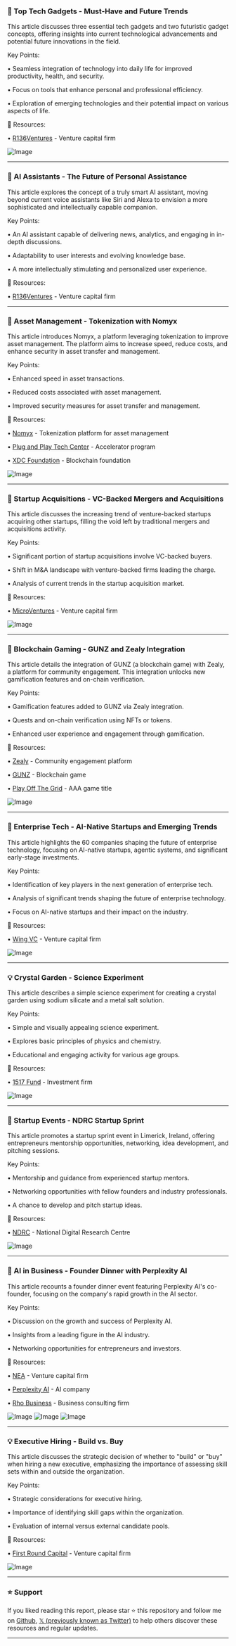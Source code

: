 ### 🚀 Top Tech Gadgets - Must-Have and Future Trends

This article discusses three essential tech gadgets and two futuristic gadget concepts, offering insights into current technological advancements and potential future innovations in the field.


Key Points:

• Seamless integration of technology into daily life for improved productivity, health, and security.


•  Focus on tools that enhance personal and professional efficiency.


• Exploration of emerging technologies and their potential impact on various aspects of life.



🔗 Resources:

• [R136Ventures](https://x.com/R136Ventures) - Venture capital firm


![Image](https://pbs.twimg.com/media/Gm1wNiVW4AAT78I?format=jpg&name=small)


---
### 🤖 AI Assistants - The Future of Personal Assistance

This article explores the concept of a truly smart AI assistant, moving beyond current voice assistants like Siri and Alexa to envision a more sophisticated and intellectually capable companion.


Key Points:

•  An AI assistant capable of delivering news, analytics, and engaging in in-depth discussions.


•  Adaptability to user interests and evolving knowledge base.


•  A more intellectually stimulating and personalized user experience.



🔗 Resources:

• [R136Ventures](https://x.com/R136Ventures) - Venture capital firm


---
### 🤖 Asset Management - Tokenization with Nomyx

This article introduces Nomyx, a platform leveraging tokenization to improve asset management.  The platform aims to increase speed, reduce costs, and enhance security in asset transfer and management.


Key Points:

•  Enhanced speed in asset transactions.


• Reduced costs associated with asset management.


• Improved security measures for asset transfer and management.



🔗 Resources:

• [Nomyx](https://x.com/nomyxio) - Tokenization platform for asset management


• [Plug and Play Tech Center](https://x.com/PlugandPlayTC) - Accelerator program


• [XDC Foundation](https://x.com/XDCFoundation) - Blockchain foundation


![Image](https://pbs.twimg.com/media/Gm1wNiVW4AAT78I?format=jpg&name=small)

---
### 🤖 Startup Acquisitions - VC-Backed Mergers and Acquisitions

This article discusses the increasing trend of venture-backed startups acquiring other startups, filling the void left by traditional mergers and acquisitions activity.


Key Points:

• Significant portion of startup acquisitions involve VC-backed buyers.


• Shift in M&A landscape with venture-backed firms leading the charge.


•  Analysis of current trends in the startup acquisition market.


🔗 Resources:

• [MicroVentures](https://x.com/microventures) - Venture capital firm


![Image](https://pbs.twimg.com/media/Gm1MJ3FWsAANdw8?format=jpg&name=small)

---
### 🚀 Blockchain Gaming - GUNZ and Zealy Integration

This article details the integration of GUNZ (a blockchain game) with Zealy, a platform for community engagement. This integration unlocks new gamification features and on-chain verification.


Key Points:

•  Gamification features added to GUNZ via Zealy integration.


•  Quests and on-chain verification using NFTs or tokens.


•  Enhanced user experience and engagement through gamification.



🔗 Resources:

• [Zealy](https://x.com/zealy_io) - Community engagement platform


• [GUNZ](https://x.com/GUNbyGUNZ) - Blockchain game


• [Play Off The Grid](https://x.com/playoffthegrid) - AAA game title


![Image](https://pbs.twimg.com/media/Gm0jmOVXQAEIpEF?format=jpg&name=small)

---
### 🤖 Enterprise Tech - AI-Native Startups and Emerging Trends

This article highlights the 60 companies shaping the future of enterprise technology, focusing on AI-native startups, agentic systems, and significant early-stage investments.


Key Points:

• Identification of key players in the next generation of enterprise tech.


•  Analysis of significant trends shaping the future of enterprise technology.


•  Focus on AI-native startups and their impact on the industry.



🔗 Resources:

• [Wing VC](https://x.com/Wing_VC) - Venture capital firm


![Image](https://pbs.twimg.com/media/Gm0rzv4bcAAcgeo?format=jpg&name=small)

---
### 💡 Crystal Garden - Science Experiment

This article describes a simple science experiment for creating a crystal garden using sodium silicate and a metal salt solution.


Key Points:

•  Simple and visually appealing science experiment.


•  Explores basic principles of physics and chemistry.


•  Educational and engaging activity for various age groups.


🔗 Resources:

• [1517 Fund](https://x.com/1517fund) - Investment firm



![Image](https://pbs.twimg.com/media/Gm0VOtDXMAAjwJ-?format=jpg&name=small)

---
### 🚀 Startup Events - NDRC Startup Sprint

This article promotes a startup sprint event in Limerick, Ireland, offering entrepreneurs mentorship opportunities, networking, idea development, and pitching sessions.


Key Points:

•  Mentorship and guidance from experienced startup mentors.


• Networking opportunities with fellow founders and industry professionals.


•  A chance to develop and pitch startup ideas.



🔗 Resources:

• [NDRC](https://x.com/NDRC_hq) - National Digital Research Centre


![Image](https://pbs.twimg.com/amplify_video_thumb/1904200919857741824/img/WVWOtmg_DZSos5Ih.jpg)

---
### 🤖 AI in Business - Founder Dinner with Perplexity AI

This article recounts a founder dinner event featuring Perplexity AI's co-founder, focusing on the company's rapid growth in the AI sector.


Key Points:

•  Discussion on the growth and success of Perplexity AI.


•  Insights from a leading figure in the AI industry.


•  Networking opportunities for entrepreneurs and investors.



🔗 Resources:

• [NEA](https://x.com/NEA) - Venture capital firm


• [Perplexity AI](https://x.com/perplexity_ai) - AI company


• [Rho Business](https://x.com/rhobusiness) - Business consulting firm


![Image](https://pbs.twimg.com/media/Gmz51bvb0AAKI9Z?format=jpg&name=small)
![Image](https://pbs.twimg.com/media/Gmz52NaaEAAIwtA?format=jpg&name=small)
![Image](https://pbs.twimg.com/media/Gmz526YXoAA1j_A?format=jpg&name=360x360)

---
### 💡 Executive Hiring - Build vs. Buy

This article discusses the strategic decision of whether to "build" or "buy" when hiring a new executive, emphasizing the importance of assessing skill sets within and outside the organization.


Key Points:

•  Strategic considerations for executive hiring.


•  Importance of identifying skill gaps within the organization.


•  Evaluation of internal versus external candidate pools.



🔗 Resources:

• [First Round Capital](https://x.com/firstround) - Venture capital firm


![Image](https://pbs.twimg.com/ext_tw_video_thumb/1904157973691482112/pu/img/N_4-56lnKe59887C.jpg)


---

### ⭐️ Support

If you liked reading this report, please star ⭐️ this repository and follow me on [Github](https://github.com/Drix10), [𝕏 (previously known as Twitter)](https://x.com/DRIX_10_) to help others discover these resources and regular updates.

---